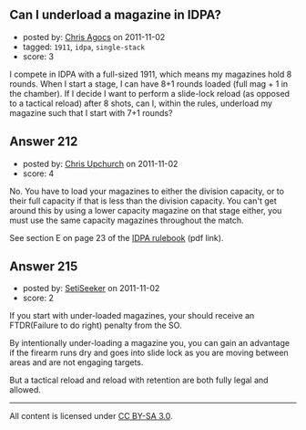 ## Can I underload a magazine in IDPA?

- posted by: [Chris Agocs](https://stackexchange.com/users/-1/12-chris-agocs) on 2011-11-02
- tagged: `1911`, `idpa`, `single-stack`
- score: 3

I compete in IDPA with a full-sized 1911, which means my magazines hold 8 rounds. When I start a stage, I can have 8+1 rounds loaded (full mag + 1 in the chamber). If I decide I want to perform a slide-lock reload (as opposed to a tactical reload) after 8 shots, can I, within the rules, underload my magazine such that I start with 7+1 rounds?


## Answer 212

- posted by: [Chris Upchurch](https://stackexchange.com/users/-1/79-chris-upchurch) on 2011-11-02
- score: 4

No.  You have to load your magazines to either the division capacity, or to their full capacity if that is less than the division capacity.  You can't get around this by using a lower capacity magazine on that stage either, you must use the same capacity magazines throughout the match.

See section E on page 23 of the [IDPA rulebook](http://idpa.com/Documents/IDPARuleBook2005.pdf) (pdf link).


## Answer 215

- posted by: [SetiSeeker](https://stackexchange.com/users/-1/126-setiseeker) on 2011-11-02
- score: 2

If you start with under-loaded magazines, your should receive an FTDR(Failure to do right) penalty from the SO.

By intentionally under-loading a magazine you, you can gain an advantage if the firearm runs dry and goes into slide lock as you are moving between areas and are not engaging targets.

But a tactical reload and reload with retention are both fully legal and allowed.



---

All content is licensed under [CC BY-SA 3.0](https://creativecommons.org/licenses/by-sa/3.0/).
